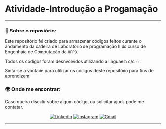 # Atividade-Introdução a Progamação

---
### 👀 Sobre o reposiório:

Este repositório foi criado para armazenar códigos feitos durante o andamento da cadeira de Laboratorio de programação II do curso de Engenhaia de Computação da `UFPB`.</br>

Todos os códigos foram desnvolvidos utilizando a linguaem c/c++.</br>

Sinta-se a vontade para utilizar os códigos deste repositório para fins de aprendizem.

### 🌍 Onde me encontrar:

Caso queira discutir sobre algum código, ou solicitar ajuda pode me contatar.

<div align='center'>

  [![LinkedIn](https://img.shields.io/badge/LinkedIn-blue?style=for-the-badge&logo=linkedin&logoColor=white)](https://www.linkedin.com/in/pedro-cavalcante-898242185/)
  [![Instagram](https://img.shields.io/badge/Instagram-purple?style=for-the-badge&logo=instagram&logoColor=white)](https://www.instagram.com/pedr0cavalcante/)
  [![Gmail](https://img.shields.io/badge/Gmail-darkred?style=for-the-badge&logo=gmail&logoColor=white)](mailto:pedro.ricardo@academico.ufpb.br)
</div>

---